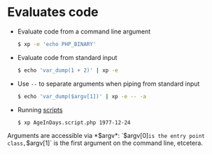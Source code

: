 # Evaluates code

* Evaluate code from a command line argument
  ```sh
  $ xp -e 'echo PHP_BINARY'
  ```
* Evaluate code from standard input
  ```sh
  $ echo 'var_dump(1 + 2)' | xp -e
  ```
* Use `--` to separate arguments when piping from standard input
  ```sh
  $ echo 'var_dump($argv[1])' | xp -e -- -a
  ```
* Running [scripts](https://github.com/xp-framework/core/pull/127)
  ```sh
  $ xp AgeInDays.script.php 1977-12-24
  ```

Arguments are accessible via *$argv*: `$argv[0]` is the entry point
class, `$argv[1]` is the first argument on the command line, etcetera.
